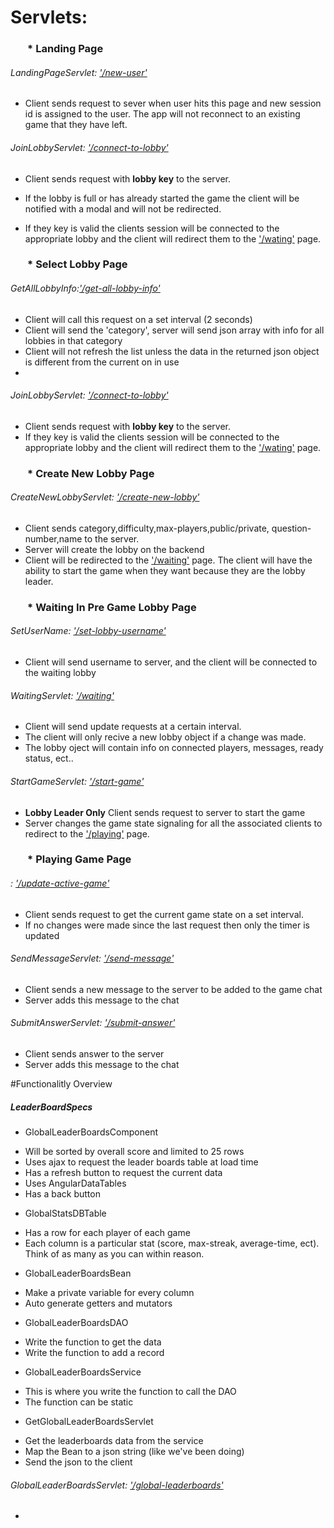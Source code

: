 # Servlets:
### &nbsp;&nbsp;&nbsp;&nbsp;&nbsp;&nbsp; * Landing Page
###### LandingPageServlet: ['/new-user']()
- Client sends request to sever when user hits this page and new session id is assigned to the user. The app will not reconnect to an existing game that they have left.

###### JoinLobbyServlet: ['/connect-to-lobby']()
- Client sends request with **lobby key** to the server. 
- If the lobby is full or has already started the game the client will be notified with a modal and will not be redirected.

- If they key is valid the clients session will be connected to the appropriate lobby and the client will redirect them to the ['/wating']() page.

### &nbsp;&nbsp;&nbsp;&nbsp;&nbsp;&nbsp; * Select Lobby Page
###### GetAllLobbyInfo:['/get-all-lobby-info']()
- Client will call this request on a set interval (2 seconds)
- Client will send the 'category', server will send json array with info for all lobbies in that category
- Client will not refresh the list unless the data in the returned json object is different from the current on in use
- 
###### JoinLobbyServlet: ['/connect-to-lobby']()
- Client sends request with **lobby key** to the server. 
- If they key is valid the clients session will be connected to the appropriate lobby and the client will redirect them to the ['/wating']() page.

### &nbsp;&nbsp;&nbsp;&nbsp;&nbsp;&nbsp; * Create New Lobby Page

###### CreateNewLobbyServlet: ['/create-new-lobby']()
- Client sends category,difficulty,max-players,public/private, question-number,name to the server.
- Server will create the lobby on the backend
- Client will be redirected to the ['/waiting']() page. The client will have the ability to start the game when they want because they are the lobby leader.

### &nbsp;&nbsp;&nbsp;&nbsp;&nbsp;&nbsp; * Waiting In Pre Game Lobby Page

###### SetUserName: ['/set-lobby-username']()
- Client will send username to server, and the client will be connected to the waiting lobby

###### WaitingServlet: ['/waiting']()
- Client will send update requests at a certain interval.
- The client will only recive a new lobby object if a change was made.
- The lobby oject will contain info on connected players, messages, ready status, ect..

###### StartGameServlet: ['/start-game']()
- **Lobby Leader Only** Client sends request to server to start the game
- Server changes the game state signaling for all the associated clients to redirect to the ['/playing']() page.

### &nbsp;&nbsp;&nbsp;&nbsp;&nbsp;&nbsp; * Playing Game Page

###### : ['/update-active-game']()
- Client sends request to get the current game state on a set interval.
- If no changes were made since the last request then only the timer is updated

###### SendMessageServlet: ['/send-message']()
- Client sends a new message to the server to be added to the game chat
- Server adds this message to the chat

###### SubmitAnswerServlet: ['/submit-answer']()
- Client sends answer to the server
- Server adds this message to the chat

#Functionalitly Overview

##### LeaderBoardSpecs

* GlobalLeaderBoardsComponent
- Will be sorted by overall score and limited to 25 rows
- Uses ajax to request the leader boards table at load time
- Has a refresh button to request the current data
- Uses AngularDataTables
- Has a back button

* GlobalStatsDBTable
- Has a row for each player of each game
- Each column is a particular stat (score, max-streak, average-time, ect). Think of as many as you can within reason.

* GlobalLeaderBoardsBean
- Make a private variable for every column
- Auto generate getters and mutators

* GlobalLeaderBoardsDAO
- Write the function to get the data
- Write the function to add a record

* GlobalLeaderBoardsService
- This is where you write the function to call the DAO
- The function can be static

* GetGlobalLeaderBoardsServlet
- Get the leaderboards data from the service
- Map the Bean to a json string (like we've been doing)
- Send the json to the client


###### GlobalLeaderBoardsServlet: ['/global-leaderboards']()
- 
